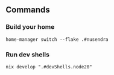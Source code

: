 ## Commands

### Build your home
```
home-manager switch --flake .#nusendra
```

### Run dev shells
```
nix develop ".#devShells.node20"
```
